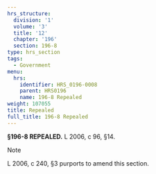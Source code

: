 ```yaml
---
hrs_structure:
  division: '1'
  volume: '3'
  title: '12'
  chapter: '196'
  section: 196-8
type: hrs_section
tags:
  - Government
menu:
  hrs:
    identifier: HRS_0196-0008
    parent: HRS0196
    name: 196-8 Repealed
weight: 107055
title: Repealed
full_title: 196-8 Repealed
---
```

**§196-8 REPEALED.** L 2006, c 96, §14.

Note

L 2006, c 240, §3 purports to amend this section.